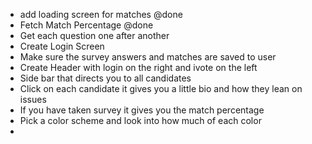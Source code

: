 - add loading screen for matches @done
- Fetch Match Percentage @done
- Get each question one after another 
- Create Login Screen
- Make sure the survey answers and matches are saved to user
- Create Header with login on the right and ivote on the left 
- Side bar that directs you to all candidates 
- Click on each candidate it gives you a little bio and how they lean on issues
- If you have taken survey it gives you the match percentage
- Pick a color scheme and look into how much of each color
-


